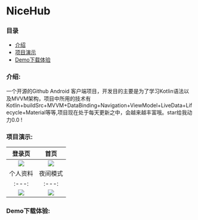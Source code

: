 # NiceHub
### 目录
- [介绍](#介绍)
- [项目演示](#项目演示)
- [Demo下载体验](#Demo下载体验)
### 介绍:
一个开源的Github Android 客户端项目，开发目的主要是为了学习Kotlin语法以及MVVM架构，项目中所用的技术有Kotlin+buildSrc+MVVM+DataBinding+Navigation+ViewModel+LiveData+Lifecycle+Material等等,项目现在处于每天更新之中，会越来越丰富哦。star给我动力0.0 ! 
### 项目演示:
|登录页|首页|
|:---:|:---:|
|![](https://github.com/zhuzichu520/doc/blob/master/nicehub/assets/img/login.png)|![](https://github.com/zhuzichu520/doc/blob/master/nicehub/assets/img/main.jpg)|
|个人资料|夜间模式|
|:---:|:---:|
|![](https://github.com/zhuzichu520/doc/blob/master/nicehub/assets/img/profile.png)|![](https://github.com/zhuzichu520/doc/blob/master/nicehub/assets/img/dark.png)|

### Demo下载体验: